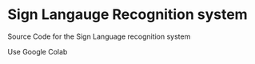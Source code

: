 # Sign Langauge Recognition system
Source Code for the Sign Language recognition system

Use Google Colab
